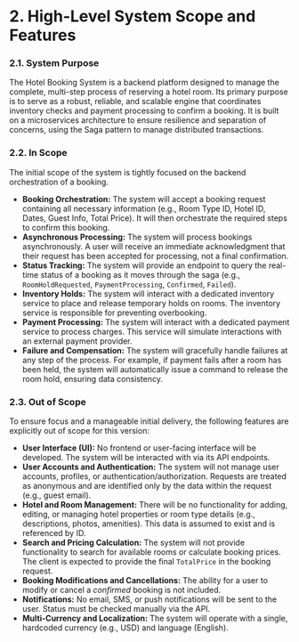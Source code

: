 # 2. High-Level System Scope and Features

### 2.1. System Purpose
The Hotel Booking System is a backend platform designed to manage the complete, multi-step process of reserving a hotel room. Its primary purpose is to serve as a robust, reliable, and scalable engine that coordinates inventory checks and payment processing to confirm a booking. It is built on a microservices architecture to ensure resilience and separation of concerns, using the Saga pattern to manage distributed transactions.

### 2.2. In Scope
The initial scope of the system is tightly focused on the backend orchestration of a booking.
-   **Booking Orchestration:** The system will accept a booking request containing all necessary information (e.g., Room Type ID, Hotel ID, Dates, Guest Info, Total Price). It will then orchestrate the required steps to confirm this booking.
-   **Asynchronous Processing:** The system will process bookings asynchronously. A user will receive an immediate acknowledgment that their request has been accepted for processing, not a final confirmation.
-   **Status Tracking:** The system will provide an endpoint to query the real-time status of a booking as it moves through the saga (e.g., `RoomHoldRequested`, `PaymentProcessing`, `Confirmed`, `Failed`).
-   **Inventory Holds:** The system will interact with a dedicated inventory service to place and release temporary holds on rooms. The inventory service is responsible for preventing overbooking.
-   **Payment Processing:** The system will interact with a dedicated payment service to process charges. This service will simulate interactions with an external payment provider.
-   **Failure and Compensation:** The system will gracefully handle failures at any step of the process. For example, if payment fails after a room has been held, the system will automatically issue a command to release the room hold, ensuring data consistency.

### 2.3. Out of Scope
To ensure focus and a manageable initial delivery, the following features are explicitly out of scope for this version:
-   **User Interface (UI):** No frontend or user-facing interface will be developed. The system will be interacted with via its API endpoints.
-   **User Accounts and Authentication:** The system will not manage user accounts, profiles, or authentication/authorization. Requests are treated as anonymous and are identified only by the data within the request (e.g., guest email).
-   **Hotel and Room Management:** There will be no functionality for adding, editing, or managing hotel properties or room type details (e.g., descriptions, photos, amenities). This data is assumed to exist and is referenced by ID.
-   **Search and Pricing Calculation:** The system will not provide functionality to search for available rooms or calculate booking prices. The client is expected to provide the final `TotalPrice` in the booking request.
-   **Booking Modifications and Cancellations:** The ability for a user to modify or cancel a *confirmed* booking is not included.
-   **Notifications:** No email, SMS, or push notifications will be sent to the user. Status must be checked manually via the API.
-   **Multi-Currency and Localization:** The system will operate with a single, hardcoded currency (e.g., USD) and language (English). 